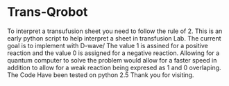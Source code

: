 # Trans-Qrobot
To interpret a transufusion sheet you need to follow the rule of 2.
This is an early python script to help interpret a sheet in transfusion Lab.
The current goal is to implement with D-wave/
The value 1 is assined for a positive reaction and the value 0 is assigned for a negative reaction.
Allowing for a quantum computer to solve the problem would allow for a faster speed in addition to allow for a weak reaction being expresed as 1 and 0 overlaping.
The Code Have been tested on python 2.5
Thank you for visiting.
